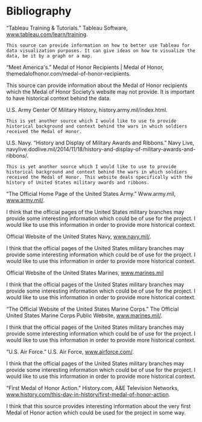 # Bibliography

“Tableau Training & Tutorials.” Tableau Software, www.tableau.com/learn/training.

	This source can provide information on how to better use Tableau for data visualization purposes. It can give ideas on how to visualize the data, be it by a graph or a map. 
	
“Meet America's.” Medal of Honor Recipients | Medal of Honor, themedalofhonor.com/medal-of-honor-recipients.

This source can provide information about the Medal of Honor recipients which the Medal of Honor Society’s website may not provide. It is important to have historical context behind the data. 

U.S. Army Center Of Military History, history.army.mil/index.html.

	This is yet another source which I would like to use to provide historical background and context behind the wars in which soldiers received the Medal of Honor.

U.S. Navy. “History and Display of Military Awards and Ribbons.” Navy Live, navylive.dodlive.mil/2014/11/18/history-and-display-of-military-awards-and-ribbons/.

	This is yet another source which I would like to use to provide historical background and context behind the wars in which soldiers received the Medal of Honor. This website deals specifically with the history of United States military awards and ribbons. 

“The Official Home Page of the United States Army.” Www.army.mil, www.army.mil/.

I think that the official pages of the United States military branches may provide some interesting information which could be of use for the project. I would like to use this information in order to provide more historical context.

Official Website of the United States Navy, www.navy.mil/.

I think that the official pages of the United States military branches may provide some interesting information which could be of use for the project. I would like to use this information in order to provide more historical context.

Official Website of the United States Marines, www.marines.mil

I think that the official pages of the United States military branches may provide some interesting information which could be of use for the project. I would like to use this information in order to provide more historical context.

“The Official Website of the United States Marine Corps.” The Official United States Marine Corps Public Website, www.marines.mil/.

I think that the official pages of the United States military branches may provide some interesting information which could be of use for the project. I would like to use this information in order to provide more historical context.

“U.S. Air Force.” U.S. Air Force, www.airforce.com/.

I think that the official pages of the United States military branches may provide some interesting information which could be of use for the project. I would like to use this information in order to provide more historical context.

“First Medal of Honor Action.” History.com, A&E Television Networks, www.history.com/this-day-in-history/first-medal-of-honor-action.

I think that this source provides interesting information about the very first Medal of Honor action which could be used for the project in some way. 

